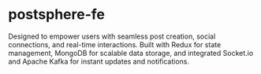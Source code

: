 # postsphere-fe
Designed to empower users with seamless post creation, social connections, and real-time interactions. Built with Redux for state management, MongoDB for scalable data storage, and integrated Socket.io and Apache Kafka for instant updates and notifications.
